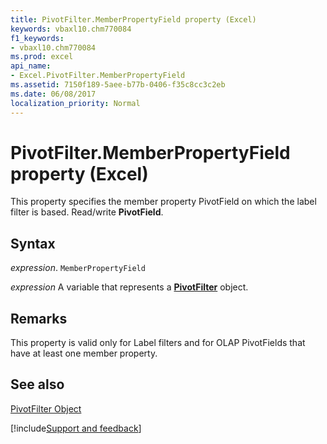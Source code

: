 ```yaml
---
title: PivotFilter.MemberPropertyField property (Excel)
keywords: vbaxl10.chm770084
f1_keywords:
- vbaxl10.chm770084
ms.prod: excel
api_name:
- Excel.PivotFilter.MemberPropertyField
ms.assetid: 7150f189-5aee-b77b-0406-f35c8cc3c2eb
ms.date: 06/08/2017
localization_priority: Normal
---
```



# PivotFilter.MemberPropertyField property (Excel)

This property specifies the member property PivotField on which the label filter is based. Read/write  **PivotField**.


## Syntax

_expression_. `MemberPropertyField`

_expression_ A variable that represents a **[PivotFilter](Excel.PivotFilter.md)** object.


## Remarks

This property is valid only for Label filters and for OLAP PivotFields that have at least one member property.


## See also


[PivotFilter Object](Excel.PivotFilter.md)

[!include[Support and feedback](~/includes/feedback-boilerplate.md)]